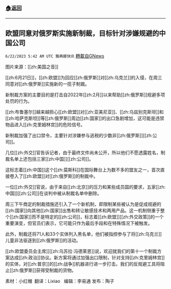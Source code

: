 ###  [:house:返回](README.md)
---


## 欧盟同意对俄罗斯实施新制裁，目标针对涉嫌规避的中国公司
`6/22/2023 5:42 AM UTC 雅典娜快讯` [轉載自GNews](https://gnews.org/articles/1403015)

图片来源：[[zh:美国之音]]

[[zh:6月21日]]，[[zh:欧盟]]为回应[[zh:俄罗斯]]对[[zh:乌克兰]]的入侵，在周三同意对[[zh:俄罗斯]]实施新的一揽子制裁。

新制裁方案的主要目的是打击自2022年[[zh:2月]]以来帮助[[zh:俄罗斯]]规避多项处罚的行为。

[[zh:布鲁塞尔]]越来越担心[[zh:欧盟]]对[[zh:亚美尼亚]]、[[zh:乌兹别克斯坦]]和[[zh:哈萨克斯坦]]等[[zh:俄罗斯]]周边[[zh:国家]]的出口急剧增加，这可能是违禁物品进入[[zh:克里姆林宫]]的危险信号。

新制裁加强了出口禁令，主要针对涉嫌参与逃税的少数非[[zh:俄罗斯]][[zh:公司]]。

几位[[zh:外交]]官告诉记者，由于最终文件尚未公开，所以他们不愿透露姓名，制裁名单上还包括三家[[zh:中国]][[zh:公司]]。

这标志着[[zh:中国]]这个[[zh:莫斯科]]在国际舞台上为数不多的盟友之一，首次直接卷入了[[zh:欧盟]]对[[zh:俄罗斯]]的制裁中。

一位[[zh:外交]]官说，由于来自[[zh:北京]]的压力和某些成员国的要求，五家[[zh:中国]][[zh:公司]]在谈判中被从制裁名单中删除。

周三下午商定的制裁措施还引入了一个新机制，即限制某些被认为是促成规避的[[zh:国家]]向其他[[zh:国家]]出售和转让敏感技术和两用产品。这一机制侧重于整个[[zh:国家]]而不是特定的[[zh:公司]]，标志着[[zh:欧盟]][[zh:外交政策]]的一个重要演变，但官员们表示，它可能只作为最后手段和在特殊情况下被触发。

此外，制裁还将71人和33个实体列入黑名单，他们被指控参与了将[[zh:乌克兰]]儿童非法驱逐到[[zh:俄罗斯]]的活动。

[[zh:欧盟委员会主席]][[zh:乌苏拉·冯德莱恩]]说，欢迎就我们的第十一个制裁方案达成[[zh:政治]]协议。新方案将通过加强出口限制，针对支持[[zh:克里姆林宫]]的实体，对[[zh:普京]]的[[zh:战争]]机器进行进一步打击。我们的反规避工具将阻止[[zh:俄罗斯]]获得受制裁的货物。

素材：小红帽   翻译：Lixiao    编辑：李易通  发布：陶子




